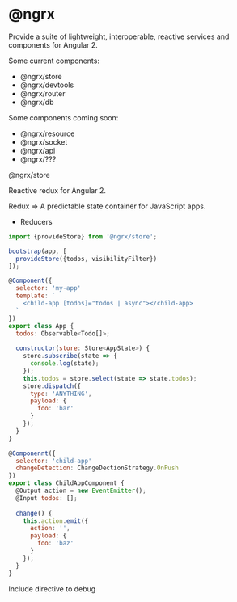 # @ngrx

Provide a suite of lightweight, interoperable, reactive services and components for Angular 2.

Some current components:

* @ngrx/store
* @ngrx/devtools
* @ngrx/router
* @ngrx/db

Some components coming soon:

* @ngrx/resource
* @ngrx/socket
* @ngrx/api
* @ngrx/???

@ngrx/store

Reactive redux for Angular 2.

Redux => A predictable state container for JavaScript apps.

* Reducers

```js
import {provideStore} from '@ngrx/store';

bootstrap(app, [
  provideStore({todos, visibilityFilter})
]);
```

```js
@Component({
  selector: 'my-app'
  template: `
    <child-app [todos]="todos | async"></child-app>
  `
})
export class App {
  todos: Observable<Todo[]>;
  
  constructor(store: Store<AppState>) {
    store.subscribe(state => {
      console.log(state);
    });
    this.todos = store.select(state => state.todos);
    store.dispatch({
      type: 'ANYTHING',
      payload: {
        foo: 'bar'
      }
    });
  }
}
```

```js
@Componennt({
  selector: 'child-app'
  changeDetection: ChangeDectionStrategy.OnPush
})
export class ChildAppComponent {
  @Output action = new EventEmitter();
  @Input todos: [];
  
  change() {
    this.action.emit({
      action: '',
      payload: {
        foo: 'baz'
      }
    });
  }
}
```

Include <ngrx-devtools> directive to debug

